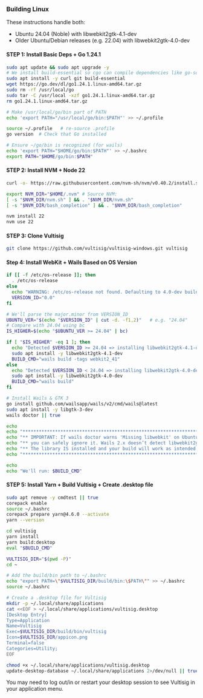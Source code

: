 ### Building Linux
These instructions handle both:
- Ubuntu 24.04 (Noble) with libwebkit2gtk-4.1-dev
- Older Ubuntu/Debian releases (e.g. 22.04) with libwebkit2gtk-4.0-dev

#### STEP 1: Install Basic Deps + Go 1.24.1
```bash
sudo apt update && sudo apt upgrade -y
# We install build-essential so cgo can compile dependencies like go-sqlite3.
sudo apt install -y curl git build-essential
wget https://go.dev/dl/go1.24.1.linux-amd64.tar.gz
sudo rm -rf /usr/local/go
sudo tar -C /usr/local -xzf go1.24.1.linux-amd64.tar.gz
rm go1.24.1.linux-amd64.tar.gz

# Make /usr/local/go/bin part of PATH
echo 'export PATH="/usr/local/go/bin:$PATH"' >> ~/.profile

source ~/.profile   # re-source .profile
go version  # Check that Go installed

# Ensure ~/go/bin is recognized (for wails)
echo 'export PATH="$HOME/go/bin:$PATH"' >> ~/.bashrc
export PATH="$HOME/go/bin:$PATH"
```
#### STEP 2: Install NVM + Node 22
```bash
curl -o- https://raw.githubusercontent.com/nvm-sh/nvm/v0.40.2/install.sh | bash

export NVM_DIR="$HOME/.nvm" # Source NVM:
[ -s "$NVM_DIR/nvm.sh" ] && . "$NVM_DIR/nvm.sh"
[ -s "$NVM_DIR/bash_completion" ] && . "$NVM_DIR/bash_completion"

nvm install 22
nvm use 22
```
#### STEP 3: Clone Vultisig
```bash
git clone https://github.com/vultisig/vultisig-windows.git vultisig
```

#### Step 4: Install WebKit + Wails Based on OS Version
```bash
if [[ -f /etc/os-release ]]; then
  . /etc/os-release
else
  echo "WARNING: /etc/os-release not found. Defaulting to 4.0-dev build..."
  VERSION_ID="0.0"
fi

# We'll parse the major.minor from VERSION_ID
UBUNTU_VER="$(echo "$VERSION_ID" | cut -d. -f1,2)"   # e.g. "24.04"
# Compare with 24.04 using bc
IS_HIGHER=$(echo "$UBUNTU_VER >= 24.04" | bc)

if [ "$IS_HIGHER" -eq 1 ]; then
  echo "Detected $VERSION_ID >= 24.04 => installing libwebkit2gtk-4.1-dev..."
  sudo apt install -y libwebkit2gtk-4.1-dev
  BUILD_CMD="wails build -tags webkit2_41"
else
  echo "Detected $VERSION_ID < 24.04 => installing libwebkit2gtk-4.0-dev..."
  sudo apt install -y libwebkit2gtk-4.0-dev
  BUILD_CMD="wails build"
fi

# Install Wails & GTK 3
go install github.com/wailsapp/wails/v2/cmd/wails@latest
sudo apt install -y libgtk-3-dev
wails doctor || true

echo
echo "*******************************************************************************"
echo "** IMPORTANT: If wails doctor warns 'Missing libwebkit' on Ubuntu >=24.04,   **"
echo "** you can safely ignore it. Wails 2.x doesn’t detect libwebkit2gtk-4.1-dev. **"
echo "** The library IS installed and your build will work as intended.            **"
echo "*******************************************************************************"

echo
echo "We'll run: $BUILD_CMD"
```

#### STEP 5: Install Yarn + Build Vultisig + Create .desktop file
```bash
sudo apt remove -y cmdtest || true
corepack enable
source ~/.bashrc
corepack prepare yarn@4.6.0 --activate
yarn --version

cd vultisig
yarn install
yarn build:desktop
eval "$BUILD_CMD"

VULTISIG_DIR="$(pwd -P)"
cd ~

# Add the build/bin path to ~/.bashrc
echo "export PATH=\"$VULTISIG_DIR/build/bin:\$PATH\"" >> ~/.bashrc
source ~/.bashrc

# Create a .desktop file for Vultisig
mkdir -p ~/.local/share/applications
cat <<EOF > ~/.local/share/applications/vultisig.desktop
[Desktop Entry]
Type=Application
Name=Vultisig
Exec=$VULTISIG_DIR/build/bin/vultisig
Icon=$VULTISIG_DIR/appicon.png
Terminal=false
Categories=Utility;
EOF

chmod +x ~/.local/share/applications/vultisig.desktop
update-desktop-database ~/.local/share/applications 2>/dev/null || true
```
You may need to log out/in or restart your desktop session to see Vultisig in your application menu.
